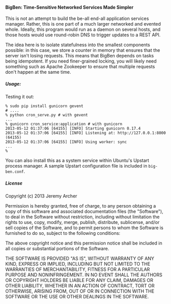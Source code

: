 #### BigBen: Time-Sensitive Networked Services Made Simpler

This is not an attempt to build the be-all end-all application services manager. Rather, this is one part of a much larger networked and evented whole. Ideally, this program would run as a daemon on several hosts, and those hosts would use round-robin DNS to trigger updates to a REST API.

The idea here is to isolate statefulness into the smallest components possible: in this case, we store a counter in memory that ensures that the server isn't losing requests. This means that BigBen depends on tasks being idempotent. If you need finer-grained locking, you will likely need something such as Apache Zookeeper to ensure that multiple requests don't happen at the same time.

##### Usage:

Testing it out:

```
% sudo pip install gunicorn gevent
# ....
% python cron_serve.py # with gevent
...
% gunicorn cron_service:application # with gunicorn
2013-05-12 01:37:06 [64155] [INFO] Starting gunicorn 0.17.4
2013-05-12 01:37:06 [64155] [INFO] Listening at: http://127.0.0.1:8000 (64155)
2013-05-12 01:37:06 [64155] [INFO] Using worker: sync
...
% 
```

You can also install this as a system service within Ubuntu's Upstart process manager. A sample Upstart configuration file is included in `big-ben.conf`.

#####  License

Copyright (c) 2013 Jeremy Archer

Permission is hereby granted, free of charge, to any person obtaining a copy
of this software and associated documentation files (the "Software"), to deal
in the Software without restriction, including without limitation the rights
to use, copy, modify, merge, publish, distribute, sublicense, and/or sell
copies of the Software, and to permit persons to whom the Software is
furnished to do so, subject to the following conditions:

The above copyright notice and this permission notice shall be included in
all copies or substantial portions of the Software.

THE SOFTWARE IS PROVIDED "AS IS", WITHOUT WARRANTY OF ANY KIND, EXPRESS OR
IMPLIED, INCLUDING BUT NOT LIMITED TO THE WARRANTIES OF MERCHANTABILITY,
FITNESS FOR A PARTICULAR PURPOSE AND NONINFRINGEMENT. IN NO EVENT SHALL THE
AUTHORS OR COPYRIGHT HOLDERS BE LIABLE FOR ANY CLAIM, DAMAGES OR OTHER
LIABILITY, WHETHER IN AN ACTION OF CONTRACT, TORT OR OTHERWISE, ARISING FROM,
OUT OF OR IN CONNECTION WITH THE SOFTWARE OR THE USE OR OTHER DEALINGS IN
THE SOFTWARE.